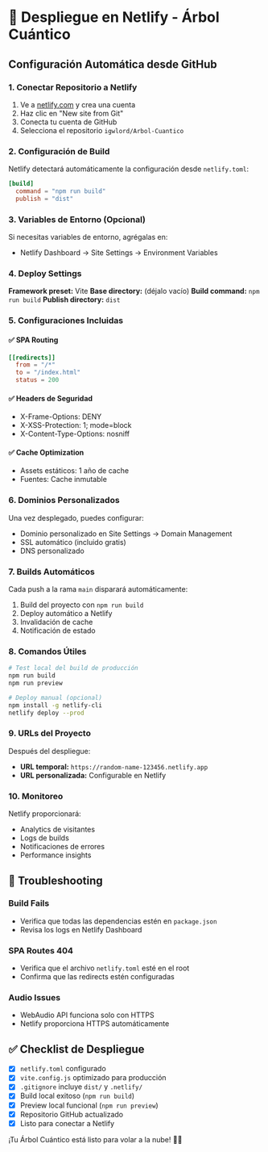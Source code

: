 # 🚀 Despliegue en Netlify - Árbol Cuántico

## Configuración Automática desde GitHub

### 1. Conectar Repositorio a Netlify

1. Ve a [netlify.com](https://netlify.com) y crea una cuenta
2. Haz clic en "New site from Git"
3. Conecta tu cuenta de GitHub
4. Selecciona el repositorio `igwlord/Arbol-Cuantico`

### 2. Configuración de Build

Netlify detectará automáticamente la configuración desde `netlify.toml`:

```toml
[build]
  command = "npm run build"
  publish = "dist"
```

### 3. Variables de Entorno (Opcional)

Si necesitas variables de entorno, agrégalas en:
- Netlify Dashboard → Site Settings → Environment Variables

### 4. Deploy Settings

**Framework preset:** Vite
**Base directory:** (déjalo vacío)
**Build command:** `npm run build`
**Publish directory:** `dist`

### 5. Configuraciones Incluidas

#### ✅ SPA Routing
```toml
[[redirects]]
  from = "/*"
  to = "/index.html"
  status = 200
```

#### ✅ Headers de Seguridad
- X-Frame-Options: DENY
- X-XSS-Protection: 1; mode=block
- X-Content-Type-Options: nosniff

#### ✅ Cache Optimization
- Assets estáticos: 1 año de cache
- Fuentes: Cache inmutable

### 6. Dominios Personalizados

Una vez desplegado, puedes configurar:
- Dominio personalizado en Site Settings → Domain Management
- SSL automático (incluido gratis)
- DNS personalizado

### 7. Builds Automáticos

Cada push a la rama `main` disparará automáticamente:
1. Build del proyecto con `npm run build`
2. Deploy automático a Netlify
3. Invalidación de cache
4. Notificación de estado

### 8. Comandos Útiles

```bash
# Test local del build de producción
npm run build
npm run preview

# Deploy manual (opcional)
npm install -g netlify-cli
netlify deploy --prod
```

### 9. URLs del Proyecto

Después del despliegue:
- **URL temporal:** `https://random-name-123456.netlify.app`
- **URL personalizada:** Configurable en Netlify

### 10. Monitoreo

Netlify proporcionará:
- Analytics de visitantes
- Logs de builds
- Notificaciones de errores
- Performance insights

## 🔧 Troubleshooting

### Build Fails
- Verifica que todas las dependencias estén en `package.json`
- Revisa los logs en Netlify Dashboard

### SPA Routes 404
- Verifica que el archivo `netlify.toml` esté en el root
- Confirma que las redirects estén configuradas

### Audio Issues
- WebAudio API funciona solo con HTTPS
- Netlify proporciona HTTPS automáticamente

## ✅ Checklist de Despliegue

- [x] `netlify.toml` configurado
- [x] `vite.config.js` optimizado para producción  
- [x] `.gitignore` incluye `dist/` y `.netlify/`
- [x] Build local exitoso (`npm run build`)
- [x] Preview local funcional (`npm run preview`)
- [x] Repositorio GitHub actualizado
- [x] Listo para conectar a Netlify

¡Tu Árbol Cuántico está listo para volar a la nube! 🌳✨